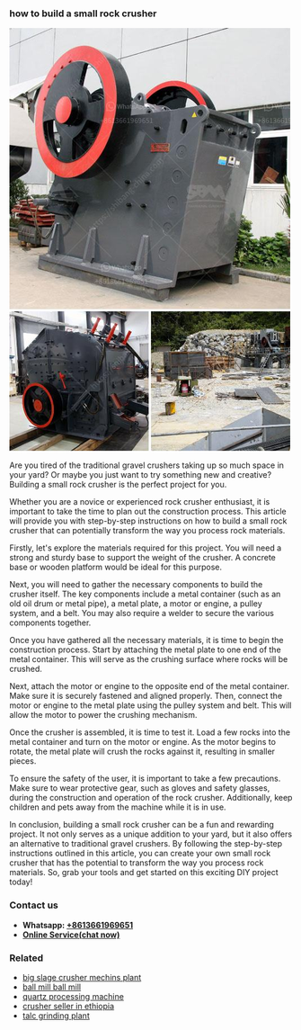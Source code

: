 <h3>how to build a small rock crusher</h3><img src='1708497665.jpg' alt=''><p>Are you tired of the traditional gravel crushers taking up so much space in your yard? Or maybe you just want to try something new and creative? Building a small rock crusher is the perfect project for you.</p><p>Whether you are a novice or experienced rock crusher enthusiast, it is important to take the time to plan out the construction process. This article will provide you with step-by-step instructions on how to build a small rock crusher that can potentially transform the way you process rock materials.</p><p>Firstly, let's explore the materials required for this project. You will need a strong and sturdy base to support the weight of the crusher. A concrete base or wooden platform would be ideal for this purpose.</p><p>Next, you will need to gather the necessary components to build the crusher itself. The key components include a metal container (such as an old oil drum or metal pipe), a metal plate, a motor or engine, a pulley system, and a belt. You may also require a welder to secure the various components together.</p><p>Once you have gathered all the necessary materials, it is time to begin the construction process. Start by attaching the metal plate to one end of the metal container. This will serve as the crushing surface where rocks will be crushed.</p><p>Next, attach the motor or engine to the opposite end of the metal container. Make sure it is securely fastened and aligned properly. Then, connect the motor or engine to the metal plate using the pulley system and belt. This will allow the motor to power the crushing mechanism.</p><p>Once the crusher is assembled, it is time to test it. Load a few rocks into the metal container and turn on the motor or engine. As the motor begins to rotate, the metal plate will crush the rocks against it, resulting in smaller pieces.</p><p>To ensure the safety of the user, it is important to take a few precautions. Make sure to wear protective gear, such as gloves and safety glasses, during the construction and operation of the rock crusher. Additionally, keep children and pets away from the machine while it is in use.</p><p>In conclusion, building a small rock crusher can be a fun and rewarding project. It not only serves as a unique addition to your yard, but it also offers an alternative to traditional gravel crushers. By following the step-by-step instructions outlined in this article, you can create your own small rock crusher that has the potential to transform the way you process rock materials. So, grab your tools and get started on this exciting DIY project today!</p><h3>Contact us</h3><ul><li><strong>Whatsapp:&nbsp;<a href="https://wa.me/8613661969651">+8613661969651</a></strong></li><li><a href="https://swt.shibang-china.com/?git&amp;zhl&amp;how to build a small rock crusher"><strong>Online Service(chat now)</strong></a></li></ul><h3>Related</h3><ul><li><a href='big slage crusher mechins plant.md'>big slage crusher mechins plant</a></li><li><a href='ball mill ball mill.md'>ball mill ball mill</a></li><li><a href='quartz processing machine.md'>quartz processing machine</a></li><li><a href='crusher seller in ethiopia.md'>crusher seller in ethiopia</a></li><li><a href='talc grinding plant.md'>talc grinding plant</a></li></ul>